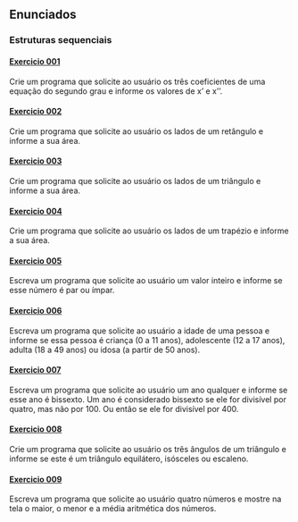 ## Enunciados
### Estruturas sequenciais
#### [Exercicio 001](Exercicios(cpp)/exercicio1.cpp)

Crie um programa que solicite ao usuário os três coeficientes de uma equação do segundo grau e informe os valores de x’ e x’’.

#### [Exercicio 002](Exercicios(cpp)/exercicio2.cpp)

Crie um programa que solicite ao usuário os lados de um retângulo e informe a sua área.

#### [Exercicio 003](Exercicios(cpp)/exercicio3.cpp)

Crie um programa que solicite ao usuário os lados de um triângulo e informe a sua área. 

#### [Exercicio 004](Exercicios(cpp)/exercicio4.cpp)

Crie um programa que solicite ao usuário os lados de um trapézio e informe a sua área. 

#### [Exercicio 005](Exercicios(cpp)/exercicio5.cpp)

Escreva um programa que solicite ao usuário um valor inteiro e informe se esse número é par ou ímpar.

#### [Exercicio 006](Exercicios(cpp)/exercicio6.cpp)

Escreva um programa que solicite ao usuário a idade de uma pessoa e informe se essa pessoa é criança (0 a 11 anos), adolescente (12 a 17 anos), adulta (18 a 49 anos) ou idosa (a partir de 50 anos). 

#### [Exercicio 007](Exercicios(cpp)/exercicio7.cpp)

Escreva um programa que solicite ao usuário um ano qualquer e informe se esse ano é bissexto. Um ano é considerado bissexto se ele for divisível por quatro, mas não por 100. Ou então se ele for divisível por 400.

#### [Exercicio 008](Exercicios(cpp)/exercicio8.cpp)

Crie um programa que solicite ao usuário os três ângulos de um triângulo e informe se este é um triângulo equilátero, isósceles ou escaleno.

#### [Exercicio 009](Exercicios(cpp)/exercicio9.cpp)

Escreva um programa que solicite ao usuário quatro números e mostre na tela o maior, o menor e a média aritmética dos números.


